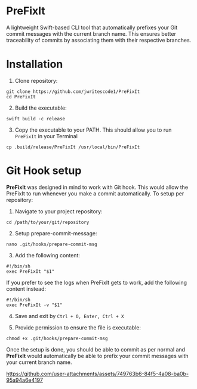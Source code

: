 # PreFixIt
A lightweight Swift-based CLI tool that automatically prefixes your Git commit messages with the current branch name. This ensures better traceability of commits by associating them with their respective branches.


# Installation

1. Clone repository:

```
git clone https://github.com/jwritescode1/PreFixIt
cd PreFixIt
```

2. Build the executable:

```
swift build -c release
```

3. Copy the executable to your PATH. This should allow you to run `PreFixIt` in your Terminal

```
cp .build/release/PreFixIt /usr/local/bin/PreFixIt
```

# Git Hook setup

**PreFixIt** was designed in mind to work with Git hook. This would allow the PreFixIt to run whenever you make a commit automatically. To setup per repository:

1. Navigate to your project repository:

```
cd /path/to/your/git/repository
```

2. Setup prepare-commit-message:

```
nano .git/hooks/prepare-commit-msg
```

3. Add the following content:

```
#!/bin/sh
exec PreFixIt "$1"
```

If you prefer to see the logs when PreFixIt gets to work, add the following content instead:

```
#!/bin/sh
exec PreFixIt -v "$1"
```

4. Save and exit by `Ctrl + O, Enter, Ctrl + X`

5. Provide permission to ensure the file is executable:

```
chmod +x .git/hooks/prepare-commit-msg
```

Once the setup is done, you should be able to commit as per normal and **PreFixIt** would automatically be able to prefix your commit messages with your current branch name.

https://github.com/user-attachments/assets/749763b6-84f5-4a08-ba0b-95a94a6e4197




